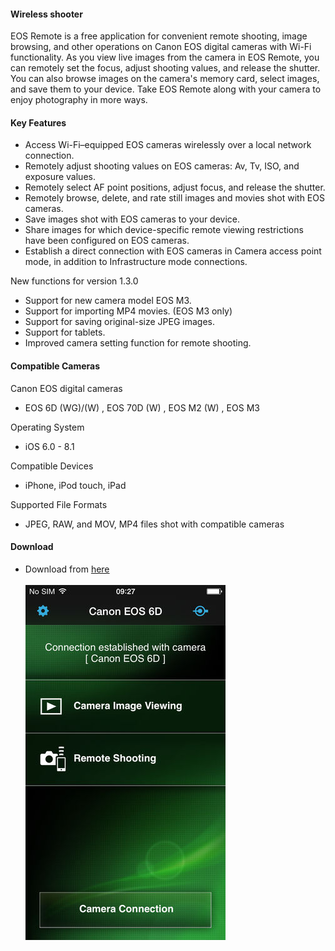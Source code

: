 #### Wireless shooter
EOS Remote is a free application for convenient remote shooting, image browsing, and other operations on Canon EOS digital cameras with Wi-Fi functionality.
As you view live images from the camera in EOS Remote, you can remotely set the focus, adjust shooting values, and release the shutter.
You can also browse images on the camera's memory card, select images, and save them to your device.
Take EOS Remote along with your camera to enjoy photography in more ways.
#### Key Features
- Access Wi-Fi–equipped EOS cameras wirelessly over a local network connection.
- Remotely adjust shooting values on EOS cameras: Av, Tv, ISO, and exposure values.
- Remotely select AF point positions, adjust focus, and release the shutter.
- Remotely browse, delete, and rate still images and movies shot with EOS cameras.
- Save images shot with EOS cameras to your device.
- Share images for which device-specific remote viewing restrictions have been configured on EOS cameras.
- Establish a direct connection with EOS cameras in Camera access point mode, in addition to Infrastructure mode connections.

New functions for version 1.3.0
- Support for new camera model EOS M3.
- Support for importing MP4 movies. (EOS M3 only)
- Support for saving original-size JPEG images.
- Support for tablets.
- Improved camera setting function for remote shooting.


#### Compatible Cameras
Canon EOS digital cameras
- EOS 6D (WG)/(W) , EOS 70D (W) , EOS M2 (W) , EOS M3

Operating System
- iOS 6.0 - 8.1

Compatible Devices
- iPhone, iPod touch, iPad

Supported File Formats
- JPEG, RAW, and MOV, MP4 files shot with compatible cameras

#### Download
* Download from [here](https://itunes.apple.com/us/app/eos-remote/id565839396?mt=8)
<BR></BR>
![archived](images/803481231-320x568bb.jpg)